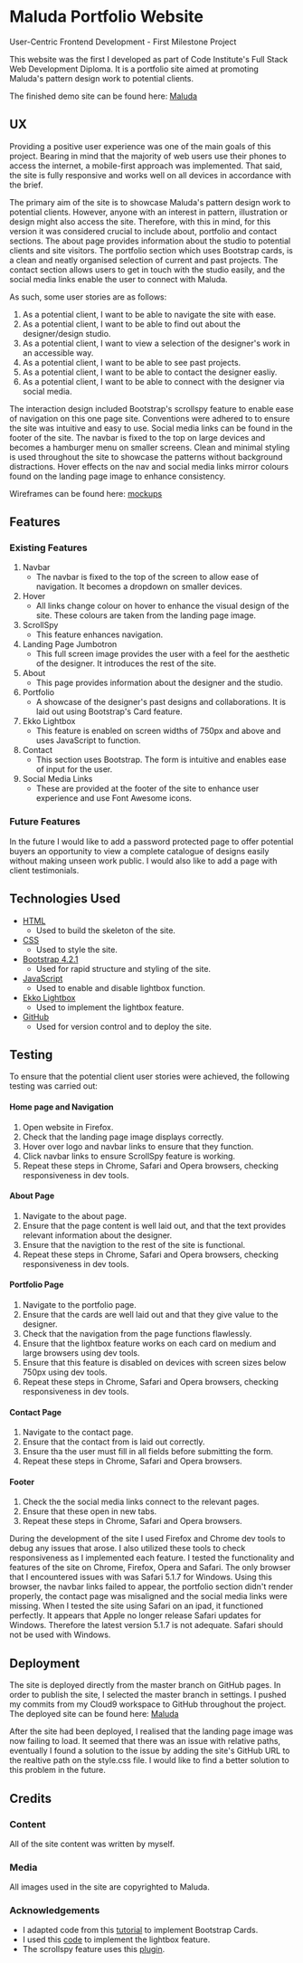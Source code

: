# Maluda Portfolio Website

User-Centric Frontend Development - First Milestone Project

This website was the first I developed as part of Code Institute's Full Stack Web Development Diploma. It is a portfolio site
aimed at promoting Maluda's pattern design work to potential clients. 

The finished demo site can be found here: 
[Maluda](https://maluda-ie.github.io/maluda-portfolio/) 


## UX

Providing a positive user experience was one of the main goals of this project. Bearing in mind that the majority of web users 
use their phones to access the internet, a mobile-first approach was implemented. That said, the site is fully responsive and 
works well on all devices in accordance with the brief. 

The primary aim of the site is to showcase Maluda's pattern design work to potential clients. However, anyone with an interest in 
pattern, illustration or design might also access the site. Therefore, with this in mind, for this version it was considered crucial 
to include about, portfolio and contact sections. The about page provides information about the studio to potential clients and site 
visitors. The portfolio section which uses Bootstrap cards, is a clean and neatly organised selection of current and past projects. 
The contact section allows users to get in touch with the studio easily, and the social media links enable the user to connect with Maluda.   

As such, some user stories are as follows:

1. As a potential client, I want to be able to navigate the site with ease. 
2. As a potential client, I want to be able to find out about the designer/design studio.
3. As a potential client, I want to view a selection of the designer's work in an accessible way.
4. As a potential client, I want to be able to see past projects. 
5. As a potential client, I want to be able to contact the designer easliy.
6. As a potential client, I want to be able to connect with the designer via social media.

The interaction design included Bootstrap's scrollspy feature to enable ease of navigation on this one page site. Conventions were 
adhered to to ensure the site was intuitive and easy to use. Social media links can be found in the footer of the site. The navbar 
is fixed to the top on large devices and becomes a hamburger menu on smaller screens. Clean and minimal styling is used throughout the site 
to showcase the patterns without background distractions. Hover effects on the nav and social media links mirror colours found on the
landing page image to enhance consistency. 

Wireframes can be found here: [mockups](wireframes/website-wireframes.pdf)


## Features 

### Existing Features
1. Navbar
   - The navbar is fixed to the top of the screen to allow ease of navigation. It becomes a dropdown on smaller devices.
2. Hover
   - All links change colour on hover to enhance the visual design of the site. These colours are taken from the landing page image. 
3. ScrollSpy
   - This feature enhances navigation. 
4. Landing Page Jumbotron
   - This full screen image provides the user with a feel for the aesthetic of the designer. It introduces the rest of the site. 
5. About
   - This page provides information about the designer and the studio. 
6. Portfolio
   - A showcase of the designer's past designs and collaborations. It is laid out using Bootstrap's Card feature.
7. Ekko Lightbox
   - This feature is enabled on screen widths of 750px and above and uses JavaScript to function. 
8. Contact
   - This section uses Bootstrap. The form is intuitive and enables ease of input for the user.
9. Social Media Links
   - These are provided at the footer of the site to enhance user experience and use Font Awesome icons. 

### Future Features

In the future I would like to add a password protected page to offer potential buyers an opportunity to view a
complete catalogue of designs easily without making unseen work public. I would also like to add a page with client 
testimonials. 


## Technologies Used

- [HTML](https://developer.mozilla.org/en-US/docs/Web/Guide/HTML/HTML5) 
   - Used to build the skeleton of the site.
- [CSS](https://developer.mozilla.org/en-US/docs/Web/CSS)
   - Used to style the site.
- [Bootstrap 4.2.1](https://getbootstrap.com/docs/4.2/getting-started/introduction/)
   - Used for rapid structure and styling of the site. 
- [JavaScript](https://www.javascript.com/)
   - Used to enable and disable lightbox function. 
- [Ekko Lightbox](http://ashleydw.github.io/lightbox/)
   - Used to implement the lightbox feature. 
- [GitHub](https://github.com/)
   - Used for version control and to deploy the site. 


## Testing

To ensure that the potential client user stories were achieved, the following testing was carried out:

#### Home page and Navigation
1. Open website in Firefox.
2. Check that the landing page image displays correctly.
3. Hover over logo and navbar links to ensure that they function. 
4. Click navbar links to ensure ScrollSpy feature is working. 
5. Repeat these steps in Chrome, Safari and Opera browsers, checking responsiveness in dev tools. 

#### About Page
1. Navigate to the about page.
2. Ensure that the page content is well laid out, and that the text provides relevant information about the designer. 
3. Ensure that the navigtion to the rest of the site is functional.
4. Repeat these steps in Chrome, Safari and Opera browsers, checking responsiveness in dev tools.  

#### Portfolio Page
1. Navigate to the portfolio page. 
2. Ensure that the cards are well laid out and that they give value to the designer. 
3. Check that the navigation from the page functions flawlessly. 
4. Ensure that the lightbox feature works on each card on medium and large browsers using dev tools. 
5. Ensure that this feature is disabled on devices with screen sizes below 750px using dev tools. 
6. Repeat these steps in Chrome, Safari and Opera browsers, checking responsiveness in dev tools.  

#### Contact Page
1. Navigate to the contact page. 
2. Ensure that the contact from is laid out correctly. 
3. Ensure tha the user must fill in all fields before submitting the form.
4. Repeat these steps in Chrome, Safari and Opera browsers.

#### Footer
1. Check the the social media links connect to the relevant pages.
2. Ensure that these open in new tabs.
3. Repeat these steps in Chrome, Safari and Opera browsers.

During the development of the site I used Firefox and Chrome dev tools to debug any issues that arose. I also utilized these tools to check
responsiveness as I implemented each feature. I tested the functionality and features of the site on Chrome, Firefox, Opera and Safari. The 
only browser that I encountered issues with was Safari 5.1.7 for Windows. Using this browser, the navbar links failed to appear, the portfolio 
section didn't render properly, the contact page was misaligned and the social media links were missing. When I tested the site using Safari 
on an ipad, it functioned perfectly. It appears that Apple no longer release Safari updates for Windows. Therefore the latest version 5.1.7 is 
not adequate. Safari should not be used with Windows. 


## Deployment

The site is deployed directly from the master branch on GitHub pages. In order to publish the site, I selected the master branch 
in settings. I pushed my commits from my Cloud9 workspace to GitHub throughout the project. The deployed site can be found here: 
[Maluda](https://maluda-ie.github.io/maluda-portfolio/) 

After the site had been deployed, I realised that the landing page image was now failing to load. 
It seemed that there was an issue with relative paths, eventually I found a solution to the issue by adding 
the site's GitHub URL to the realtive path on the style.css file. I would like to find a better solution to 
this problem in the future. 

## Credits

### Content
All of the site content was written by myself. 

### Media
All images used in the site are copyrighted to Maluda. 

### Acknowledgements
- I adapted code from this [tutorial](https://bootstrapious.com/portfolio-themes) to implement Bootstrap Cards. 
- I used this [code](http://ashleydw.github.io/lightbox/) to implement the lightbox feature. 
- The scrollspy feature uses this [plugin](https://www.w3schools.com/booTsTrap/bootstrap_scrollspy.asp).

